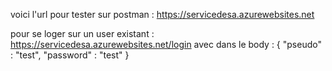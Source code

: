 voici l'url pour tester sur postman :
https://servicedesa.azurewebsites.net

pour se loger sur un user existant : https://servicedesa.azurewebsites.net/login
avec dans le body : 
{
    "pseudo" : "test",
    "password" : "test"
}
